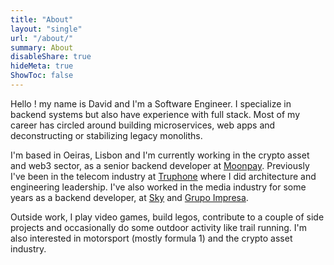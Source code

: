 ```yaml
---
title: "About"
layout: "single"
url: "/about/"
summary: About
disableShare: true
hideMeta: true
ShowToc: false
---
```


Hello ! my name is David and I'm a Software Engineer. I specialize in backend systems but also have experience with full stack. Most of my career has circled around building microservices, web apps and deconstructing or stabilizing legacy monoliths.

I'm based in Oeiras, Lisbon and I'm currently working in the crypto asset and web3 sector, as a senior backend developer at [Moonpay](https://moonpay.com). Previously I've been in the telecom industry at [Truphone](https://www.truphone.com/) where I did architecture and engineering leadership. I've also worked in the media industry for some years as a backend developer, at [Sky](https://www.sky.com/) and [Grupo Impresa](https://www.impresa.pt).

Outside work, I play video games, build legos, contribute to a couple of side projects and occasionally do some outdoor activity like trail running. I'm also interested in motorsport (mostly formula 1) and the crypto asset industry.
